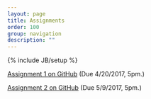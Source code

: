 ```yaml
---
layout: page
title: Assignments
order: 100
group: navigation
description: ""
---
```

{% include JB/setup %}


[Assignment 1 on GitHub](https://github.com/dlsys-course/assignment1) (Due 4/20/2017, 5pm.)

[Assignment 2 on GitHub](https://github.com/dlsys-course/assignment2) (Due 5/9/2017, 5pm.)
